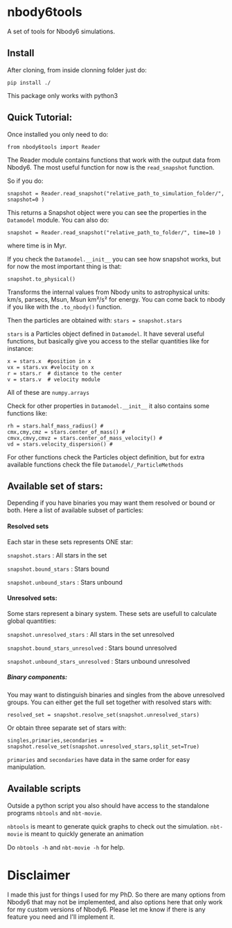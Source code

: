 # nbody6tools
A set of tools for Nbody6 simulations.

## Install

After cloning, from inside clonning folder just do:
```
pip install ./
```
This package only works with python3


## Quick Tutorial:

Once installed you only need to do:

`from nbody6tools import Reader`

The Reader module contains functions that work with the output data from Nbody6. The most useful function for now is the `read_snapshot` function.

So if you do:
```
snapshot = Reader.read_snapshot("relative_path_to_simulation_folder/", snapshot=0 )
```
This returns a Snapshot object were you can see the properties in the `Datamodel` module. 
You can also do:

```
snapshot = Reader.read_snapshot("relative_path_to_folder/", time=10 )
```
where time is in Myr.

If you check the `Datamodel.__init__` you can see how snapshot works, but for now the most important thing is that:

```
snapshot.to_physical()
```
Transforms the internal values from Nbody units to astrophysical units: km/s, parsecs, Msun, Msun km²/s² for energy.
You can come back to nbody if you like with the `.to_nbody()` function.

Then the particles are obtained with:
`stars = snapshot.stars`

`stars` is a Particles object defined in `Datamodel`. It have several useful functions, but basically give you access to the stellar quantities like for instance:
```
x = stars.x  #position in x
vx = stars.vx #velocity on x
r = stars.r  # distance to the center
v = stars.v  # velocity module
```
All of these are `numpy.arrays`

Check for other properties in `Datamodel.__init__` it also contains some functions like:
```
rh = stars.half_mass_radius() #
cmx,cmy,cmz = stars.center_of_mass() #
cmvx,cmvy,cmvz = stars.center_of_mass_velocity() #
vd = stars.velocity_dispersion() # 
```
For other functions check the Particles object definition, but for extra available functions check the file `Datamodel/_ParticleMethods` 


## Available set of stars:
Depending if you have binaries you may want them resolved or bound or both. 
Here a list of available subset of particles:

#### Resolved sets
Each star in these sets represents ONE star:

`snapshot.stars`  :  All stars in the set

`snapshot.bound_stars`  : Stars bound 

`snapshot.unbound_stars` : Stars unbound

#### Unresolved sets:
Some stars represent a binary system. These sets are usefull to calculate global quantities:

`snapshot.unresolved_stars` : All stars in the set unresolved

`snapshot.bound_stars_unresolved` : Stars bound unresolved

`snapshot.unbound_stars_unresolved` : Stars unbound unresolved

##### Binary components:
You may want to distinguish binaries and singles from the above unresolved groups.
You can either get the full set together with resolved stars with:

`resolved_set = snapshot.resolve_set(snapshot.unresolved_stars)`

Or obtain three separate set of stars with:

`singles,primaries,secondaries = snapshot.resolve_set(snapshot.unresolved_stars,split_set=True)`

`primaries` and `secondaries` have data in the same order for easy manipulation.


## Available scripts

Outside a python script you also should have access to the standalone programs
`nbtools` and  `nbt-movie`.

`nbtools`  is meant to generate quick graphs to check out the simulation. 
`nbt-movie` is meant to quickly generate an animation

Do `nbtools -h` and `nbt-movie -h` for help.


# Disclaimer
I made this just for things I used for my PhD. So there are many options from Nbody6 that may not be implemented, and also options here that only work for my custom versions of Nbody6.
Please let me know if there is any feature you need and I'll implement it.


